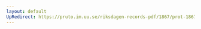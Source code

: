 ```yaml
---
layout: default
UpRedirect: https://pruto.im.uu.se/riksdagen-records-pdf/1867/prot-1867--fk--316/prot-1867--fk--316_036.pdf
---
```

